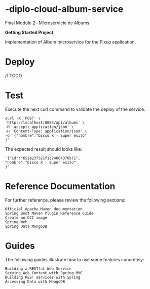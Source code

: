 # -diplo-cloud-album-service
Final Modulo 2 : Microservicio de Albums

**Getting Started Project**

Implementation of Album microservice for the Pixup application.

# Deploy 
// TODO

# Test

Execute the next curl command to validate the deploy of the service.

    curl -X 'POST' \
    'http://localhost:8083/api/albums' \ 
    -H 'accept: application/json' \  
    -H 'Content-Type: application/json' \ 
    -d '{"nombre":"Disco X - Super exito" 
    }'


The expected result should looks like:

    '{"id":"652e237521f1c24664370b71",
    "nombre":"Disco X - Super exito"
    }'


# Reference Documentation
For further reference, please review the following sections:

    Official Apache Maven documentation
    Spring Boot Maven Plugin Reference Guide
    Create an OCI image
    Spring Web
    Spring Data MongoDB


# Guides

The following guides illustrate how to use some features concretely:

    Building a RESTful Web Service
    Serving Web Content with Spring MVC
    Building REST services with Spring
    Accessing Data with MongoDB


